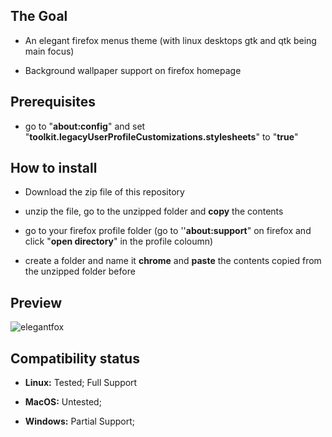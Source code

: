 ## The Goal

- An elegant firefox menus theme (with linux desktops gtk and qtk being main focus)

- Background wallpaper support on firefox homepage

## Prerequisites

- go to "**about:config**" and set "**toolkit.legacyUserProfileCustomizations.stylesheets**" to "**true**"

## How to install

- Download the zip file of this repository

- unzip the file, go to the unzipped folder and **copy** the contents

- go to your firefox profile folder (go to ''**about:support**" on firefox and click "**open directory**" in the profile coloumn)

- create a folder and name it **chrome** and **paste** the contents copied from the unzipped folder before

## Preview

![elegantfox](https://github.com/user-attachments/assets/8a27d7b4-bef6-40ae-9897-a26e739f722c)


## Compatibility status

- **Linux:** Tested; Full Support

- **MacOS:** Untested;

- **Windows:** Partial Support; 
